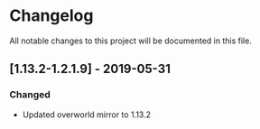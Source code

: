 # Changelog
All notable changes to this project will be documented in this file.

## [1.13.2-1.2.1.9] - 2019-05-31
### Changed
- Updated overworld mirror to 1.13.2